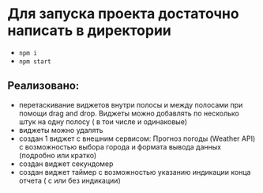 # Для запуска проекта достаточно написать в директории
-   `npm i`
-   `npm start`

## Реализовано:
- перетаскивание виджетов внутри полосы и между полосами при помощи drag and drop. Виджеты можно добавлять по несколько штук на одну полосу ( в тои числе и одинаковые)
- виджеты можно удалять
- создан 1 виджет с внешним сервисом: Прогноз погоды (Weather API) с возможностью выбора города и формата вывода данных (подробно или кратко)
- создан виджет секундомер
- создан виджет таймер с возможностью указанию индикации конца отчета ( с или без индикации)
